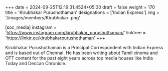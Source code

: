 +++
date = 2024-09-25T12:19:31.4524+05:30
draft = false
weight = 170
title = 'Kirubhakar Purushothaman'
designations = ['Indian Express']
img = '/images/members/Kirubhakar .png'

[soc_media]
instagram = 'https://www.instagram.com/kirubhakar_purushothaman/'
linktree = 'https://linktr.ee/kirubhakarpurushothaman'
+++

Kirubhakar Purushothaman is a Principal Correspondent with Indian Express and is based out of Chennai. He has been writing about Tamil cinema and OTT content for the past eight years across top media houses like India Today and Deccan Chronicle.
